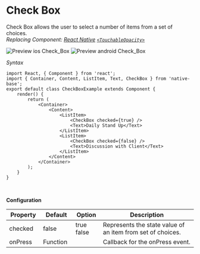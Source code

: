 # Check Box

Check Box allows the user to select a number of items from a set of choices.<br />
*Replacing Component: [React Native](https://facebook.github.io/react-native/) [<code>&lt;TouchableOpacity></code>](https://facebook.github.io/react-native/docs/touchableopacity.html)*

![Preview ios Check_Box](https://github.com/GeekyAnts/NativeBase-KitchenSink/raw/master/screenshots/ios/checkbox.png)
![Preview android Check_Box](https://github.com/GeekyAnts/NativeBase-KitchenSink/raw/master/screenshots/android/checkbox.png)

*Syntax*

<pre class="line-numbers"><code class="language-jsx">import React, { Component } from 'react';
import { Container, Content, ListItem, Text, CheckBox } from 'native-base';
export default class CheckBoxExample extends Component {
    render() {
        return (
            &lt;Container>
                &lt;Content>
                    &lt;ListItem>
                        &lt;CheckBox checked={true} />
                        &lt;Text>Daily Stand Up&lt;/Text>
                    &lt;/ListItem>
                    &lt;ListItem>
                        &lt;CheckBox checked={false} />
                        &lt;Text>Discussion with Client&lt;/Text>
                    &lt;/ListItem>
                &lt;/Content>
            &lt;/Container>
        );
    }
}</code></pre><br />

**Configuration**

<table class = "table table-bordered">
        <thead>
            <tr>
                <th>Property</th>
                <th>Default</th>
                <th>Option</th>
                <th width="50%">Description</th>
            </tr>
        </thead>
        <tbody>
            <tr>
                <td>checked</td>
                <td>false</td>
                <td>
                    true<br />
                    false
                </td>
                <td>
                    Represents the state value of an item from set of choices.
                </td>
            </tr>
            <tr>
                <td>onPress</td>
                <td>Function</td>
                <td></td>
                <td>
                  Callback for the onPress event.
                </td>
            </tr>
        </tbody>
    </table><br/>
